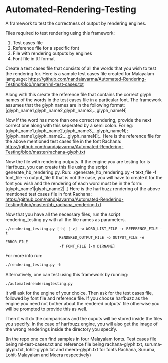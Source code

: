 Automated-Rendering-Testing
===========================

A framework to test the correctness of output by rendering engines.

Files required to test rendering using this framework:

1. Test cases file
2. Reference file for a specific font
3. File with rendering outputs by engines
4. Font file in ttf format

Create a test cases file that consists of all the words that you wish to test the rendering for. 
Here is a sample test cases file created for Malayalam lamguage: https://github.com/nandajavarma/Automated-Rendering-Testing/blob/master/ml-test-cases.txt

Along with this create the reference file that contains the correct glyph names of the words in the test cases file in a particular font. The framework assumes that the glyph names are in the following format:
[glyph_name1,glyph_name2,glyph_name3,..,glyph_nameN]

Now if the word has more than one correct rendering, provide the next correct one along with this seperated by a semi colon.
For eg: [glyph_name1,glyph_name2,glyph_name3,..,glyph_nameN];[glyph_name1,glyph_name2...,glyph_nameN];..
Here is the reference file for the above mentioned test cases file in the font Rachana: https://github.com/nandajavarma/Automated-Rendering-Testing/blob/master/rachana-glyph.txt

Now the file with rendering outputs. If the engine you are testing for is Harfbuzz, you can create this file using the script generate_hb_rendering.py. Run:
	./generate_hb_rendering.py -t text_file -f font_file -o output_file
If that is not the case, you will have to create it for the font you wish and the rendering of each word must be in the form:
[glyph_name1|glyph_name2|..]
Here is the harfbuzz rendering of the above mentioned test cases file in font Rachana: https://github.com/nandajavarma/Automated-Rendering-Testing/blob/master/hb_rachana_rendering.txt

Now that you have all the necessary files, run the script rendering_testing.py with all the file names as parameters.

	./rendering_testing.py [-h] [-v] -w WORD_LIST_FILE -r REFERENCE_FILE -t
                            RENDERED_OUTPUT_FILE -o OUTPUT_FILE -e ERROR_FILE
                            -f FONT_FILE [-m DIRNAME]
For more info run:

	./rendering_testing.py -h 

Alternatively, one can test using this framework by running:
    
	./automatedrenderingtesting.py

It will ask for the engine of your choice. Then ask for the test cases file, followed by font file and reference file. If you choose harfbuzz as the engine you need not bother about the rendered outputs' file otherwise you will be prompted to provide this as well.

Then it will do the comparisons and the ouputs will be stored inside the files you specify. In the case of harfbuzz engine, you will also get the image of the wrong renderings inside the directory you specify.
 
(In the repo one can find samples in four Malayalam fonts. Test cases file being ml-test-cases.txt and reference file being rachana-glyph.txt, suruma-glyph.txt, lohit-glyph.txt and meera-glyph.txt for fonts Rachana, Suruma, Lohit-Malayalam and Meera respectively)


